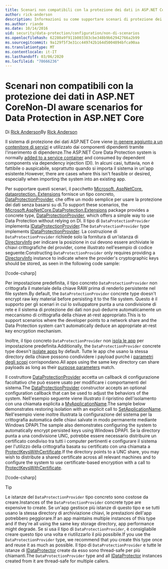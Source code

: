 ```yaml
---
title: Scenari non compatibili con la protezione dei dati in ASP.NET Core
author: rick-anderson
description: Informazioni su come supportare scenari di protezione dei dati in cui non è possibile o non si vuole usare un servizio fornito dall'inserimento delle dipendenze.
ms.author: riande
ms.date: 10/14/2016
uid: security/data-protection/configuration/non-di-scenarios
ms.openlocfilehash: 62280a9f911b003383cbe348b9b62942766a2b99
ms.sourcegitcommit: 9a129f5f3e31cc449742b164d5004894bfca90aa
ms.translationtype: MT
ms.contentlocale: it-IT
ms.lasthandoff: 03/06/2020
ms.locfileid: "78666236"
---
```

# <a name="non-di-aware-scenarios-for-data-protection-in-aspnet-core"></a><span data-ttu-id="45c34-103">Scenari non compatibili con la protezione dei dati in ASP.NET Core</span><span class="sxs-lookup"><span data-stu-id="45c34-103">Non-DI aware scenarios for Data Protection in ASP.NET Core</span></span>

<span data-ttu-id="45c34-104">Di [Rick Anderson](https://twitter.com/RickAndMSFT)</span><span class="sxs-lookup"><span data-stu-id="45c34-104">By [Rick Anderson](https://twitter.com/RickAndMSFT)</span></span>

<span data-ttu-id="45c34-105">Il sistema di protezione dei dati ASP.NET Core viene [in genere aggiunto a un contenitore di servizi](xref:security/data-protection/consumer-apis/overview) e utilizzato dai componenti dipendenti tramite l'inserimento di dipendenze.</span><span class="sxs-lookup"><span data-stu-id="45c34-105">The ASP.NET Core Data Protection system is normally [added to a service container](xref:security/data-protection/consumer-apis/overview) and consumed by dependent components via dependency injection (DI).</span></span> <span data-ttu-id="45c34-106">In alcuni casi, tuttavia, non è fattibile o auspicabile, soprattutto quando si importa il sistema in un'app esistente.</span><span class="sxs-lookup"><span data-stu-id="45c34-106">However, there are cases where this isn't feasible or desired, especially when importing the system into an existing app.</span></span>

<span data-ttu-id="45c34-107">Per supportare questi scenari, il pacchetto [Microsoft. AspNetCore. dataprotection. Extensions](https://www.nuget.org/packages/Microsoft.AspNetCore.DataProtection.Extensions/) fornisce un tipo concreto, [DataProtectionProvider](/dotnet/api/Microsoft.AspNetCore.DataProtection.DataProtectionProvider), che offre un modo semplice per usare la protezione dei dati senza basarsi su di.</span><span class="sxs-lookup"><span data-stu-id="45c34-107">To support these scenarios, the [Microsoft.AspNetCore.DataProtection.Extensions](https://www.nuget.org/packages/Microsoft.AspNetCore.DataProtection.Extensions/) package provides a concrete type, [DataProtectionProvider](/dotnet/api/Microsoft.AspNetCore.DataProtection.DataProtectionProvider), which offers a simple way to use Data Protection without relying on DI.</span></span> <span data-ttu-id="45c34-108">Il tipo di `DataProtectionProvider` implementa [IDataProtectionProvider](/dotnet/api/microsoft.aspnetcore.dataprotection.idataprotectionprovider).</span><span class="sxs-lookup"><span data-stu-id="45c34-108">The `DataProtectionProvider` type implements [IDataProtectionProvider](/dotnet/api/microsoft.aspnetcore.dataprotection.idataprotectionprovider).</span></span> <span data-ttu-id="45c34-109">La costruzione di `DataProtectionProvider` richiede solo la fornitura di un'istanza di [DirectoryInfo](/dotnet/api/system.io.directoryinfo) per indicare la posizione in cui devono essere archiviate le chiavi crittografiche del provider, come illustrato nell'esempio di codice seguente:</span><span class="sxs-lookup"><span data-stu-id="45c34-109">Constructing `DataProtectionProvider` only requires providing a [DirectoryInfo](/dotnet/api/system.io.directoryinfo) instance to indicate where the provider's cryptographic keys should be stored, as seen in the following code sample:</span></span>

[!code-csharp[](non-di-scenarios/_static/nodisample1.cs)]

<span data-ttu-id="45c34-110">Per impostazione predefinita, il tipo concreto `DataProtectionProvider` non crittografa il materiale della chiave RAW prima di renderlo persistente nel file system.</span><span class="sxs-lookup"><span data-stu-id="45c34-110">By default, the `DataProtectionProvider` concrete type doesn't encrypt raw key material before persisting it to the file system.</span></span> <span data-ttu-id="45c34-111">Questo è il supporto per gli scenari in cui lo sviluppatore punta a una condivisione di rete e il sistema di protezione dei dati non può dedurre automaticamente un meccanismo di crittografia della chiave at-rest appropriato.</span><span class="sxs-lookup"><span data-stu-id="45c34-111">This is to support scenarios where the developer points to a network share and the Data Protection system can't automatically deduce an appropriate at-rest key encryption mechanism.</span></span>

<span data-ttu-id="45c34-112">Inoltre, il tipo concreto `DataProtectionProvider` non [isola le app](xref:security/data-protection/configuration/overview#per-application-isolation) per impostazione predefinita.</span><span class="sxs-lookup"><span data-stu-id="45c34-112">Additionally, the `DataProtectionProvider` concrete type doesn't [isolate apps](xref:security/data-protection/configuration/overview#per-application-isolation) by default.</span></span> <span data-ttu-id="45c34-113">Tutte le app che usano la stessa directory della chiave possono condividere i payload purché i [parametri degli scopi](xref:security/data-protection/consumer-apis/purpose-strings) corrispondano.</span><span class="sxs-lookup"><span data-stu-id="45c34-113">All apps using the same key directory can share payloads as long as their [purpose parameters](xref:security/data-protection/consumer-apis/purpose-strings) match.</span></span>

<span data-ttu-id="45c34-114">Il costruttore [DataProtectionProvider](/dotnet/api/microsoft.aspnetcore.dataprotection.dataprotectionprovider) accetta un callback di configurazione facoltativo che può essere usato per modificare i comportamenti del sistema.</span><span class="sxs-lookup"><span data-stu-id="45c34-114">The [DataProtectionProvider](/dotnet/api/microsoft.aspnetcore.dataprotection.dataprotectionprovider) constructor accepts an optional configuration callback that can be used to adjust the behaviors of the system.</span></span> <span data-ttu-id="45c34-115">Nell'esempio seguente viene illustrato il ripristino dell'isolamento con una chiamata esplicita a [MyApplicationName](/dotnet/api/microsoft.aspnetcore.dataprotection.dataprotectionbuilderextensions.setapplicationname).</span><span class="sxs-lookup"><span data-stu-id="45c34-115">The sample below demonstrates restoring isolation with an explicit call to [SetApplicationName](/dotnet/api/microsoft.aspnetcore.dataprotection.dataprotectionbuilderextensions.setapplicationname).</span></span> <span data-ttu-id="45c34-116">Nell'esempio viene inoltre illustrata la configurazione del sistema per la crittografia automatica delle chiavi salvate in modo permanente mediante Windows DPAPI.</span><span class="sxs-lookup"><span data-stu-id="45c34-116">The sample also demonstrates configuring the system to automatically encrypt persisted keys using Windows DPAPI.</span></span> <span data-ttu-id="45c34-117">Se la directory punta a una condivisione UNC, potrebbe essere necessario distribuire un certificato condiviso tra tutti i computer pertinenti e configurare il sistema per l'utilizzo della crittografia basata su certificato con una chiamata a [ProtectKeysWithCertificate](/dotnet/api/microsoft.aspnetcore.dataprotection.dataprotectionbuilderextensions.protectkeyswithcertificate).</span><span class="sxs-lookup"><span data-stu-id="45c34-117">If the directory points to a UNC share, you may wish to distribute a shared certificate across all relevant machines and to configure the system to use certificate-based encryption with a call to [ProtectKeysWithCertificate](/dotnet/api/microsoft.aspnetcore.dataprotection.dataprotectionbuilderextensions.protectkeyswithcertificate).</span></span>

[!code-csharp[](non-di-scenarios/_static/nodisample2.cs)]

> [!TIP]
> <span data-ttu-id="45c34-118">Le istanze del `DataProtectionProvider` tipo concreto sono costose da creare.</span><span class="sxs-lookup"><span data-stu-id="45c34-118">Instances of the `DataProtectionProvider` concrete type are expensive to create.</span></span> <span data-ttu-id="45c34-119">Se un'app gestisce più istanze di questo tipo e se tutti usano la stessa directory di archiviazione chiavi, le prestazioni dell'app potrebbero peggiorare.</span><span class="sxs-lookup"><span data-stu-id="45c34-119">If an app maintains multiple instances of this type and if they're all using the same key storage directory, app performance might degrade.</span></span> <span data-ttu-id="45c34-120">Se si usa il tipo di `DataProtectionProvider`, è consigliabile creare questo tipo una volta e riutilizzarlo il più possibile.</span><span class="sxs-lookup"><span data-stu-id="45c34-120">If you use the `DataProtectionProvider` type, we recommend that you create this type once and reuse it as much as possible.</span></span> <span data-ttu-id="45c34-121">Il tipo di `DataProtectionProvider` e tutte le istanze di [IDataProtector](/dotnet/api/microsoft.aspnetcore.dataprotection.idataprotector) create da esso sono thread-safe per più chiamanti.</span><span class="sxs-lookup"><span data-stu-id="45c34-121">The `DataProtectionProvider` type and all [IDataProtector](/dotnet/api/microsoft.aspnetcore.dataprotection.idataprotector) instances created from it are thread-safe for multiple callers.</span></span>
